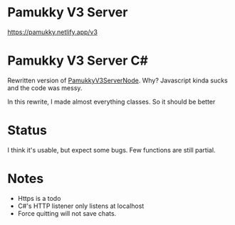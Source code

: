# Pamukky V3 Server
https://pamukky.netlify.app/v3
# Pamukky V3 Server C#
Rewritten version of [PamukkyV3ServerNode](https://github.com/HAKANKOKCU/PamukkyV3ServerNode). Why? Javascript kinda sucks and the code was messy.

In this rewrite, I made almost everything classes. So it should be better

# Status
I think it's usable, but expect some bugs.
Few functions are still partial.
# Notes
* Https is a todo
* C#'s HTTP listener only listens at localhost
* Force quitting will not save chats.
